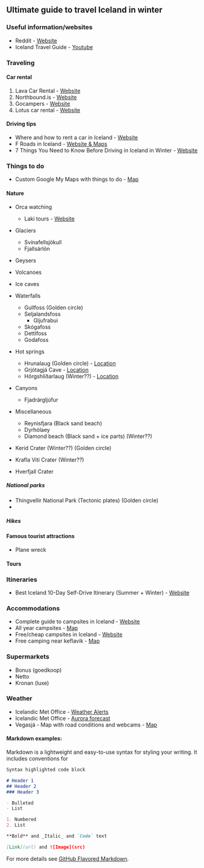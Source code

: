 ## Ultimate guide to travel Iceland in winter

### Useful information/websites 
- Reddit - [Website](https://www.reddit.com/r/VisitingIceland)
- Iceland Travel Guide - [Youtube](https://www.youtube.com/watch?v=XPGEGEBb6PE)

### Traveling

#### Car rental
1. Lava Car Rental - [Website](https://www.lavacarrental.is/)
2. Northbound.is - [Website](https://www.northbound.is/)
3. Gocampers - [Website](https://www.gocampers.is/)
4. Lotus car rental - [Website](https://www.lotuscarrental.is/)

#### Driving tips
- Where and how to rent a car in Iceland - [Website](https://goingawesomeplaces.com/where-and-how-to-rent-a-car-in-iceland/)
- F Roads in Iceland - [Website & Maps](https://campeasy.com/information-center/f-roads-in-iceland/)
- 7 Things You Need to Know Before Driving in Iceland in Winter - [Website](https://www.lavacarrental.is/information-iceland/7-things-you-need-to-know-before-driving-in-iceland-in-winter)

### Things to do
- Custom Google My Maps with things to do - [Map](https://www.google.com/maps/d/u/0/edit?mid=1bQoeinmarH7zhJ_HSeWDWMlERrERgWR_)

#### Nature
- Orca watching
  - Laki tours - [Website](https://lakitours.com/our-tours/whale-watching-grundarfjordur/)
- Glaciers
  - Svínafellsjökull
  - Fjallsárlón
- Geysers
- Volcanoes
- Ice caves
- Waterfalls
  - Gullfoss (Golden circle)
  - Seljalandsfoss
    - Gljufrabui
  - Skógafoss
  - Dettifoss
  - Godafoss
- Hot springs
  - Hrunalaug (Golden circle) - [Location](https://g.page/Hrunlaug?share)
  - Grjótagjá Cave - [Location](https://goo.gl/maps/ooU8vbShf1qL5hdu7)
  - Hörgshlíðarlaug (Winter??) - [Location](https://goo.gl/maps/dChcBEtWAjRvwnH9A)
- Canyons
  - Fjadrárgljúfur
- Miscellaneous
  - Reynisfjara (Black sand beach)
  - Dyrhólaey
  - Diamond beach (Black sand + ice parts) (Winter??)

- Kerid Crater (Winter??) (Golden circle)
- Krafla Viti Crater (Winter??)
- Hverfjall Crater

##### National parks
- Thingvellir National Park (Tectonic plates) (Golden circle)
- 

##### Hikes
#### Famous tourist attractions
- Plane wreck

#### Tours

### Itineraries
- Best Iceland 10-Day Self-Drive Itinerary (Summer + Winter) - [Website](https://www.lavacarrental.is/information-iceland/best-iceland-10-day-self-drive-itinerary#:~:text=Best%20Iceland%20Itinerary%20%E2%80%94%2010%20Days%2C%20Winter%2C%20Self%20Drive%2C%20Late%20September%E2%80%93Early%20May)

### Accommodations
- Complete guide to campsites in Iceland - [Website](https://www.gocampers.is/useful-info/campsites-in-iceland)
- All year campsites - [Map](https://www.google.com/maps/d/u/0/viewer?mid=1ZJ8-PyMWTPgzO2UWWEqpsb7sIGSVSt0K&shorturl=1)
- Free/cheap campsites in Iceland - [Website](https://happycampers.is/2019/10/02/best-free-and-cheap-campsites-in-iceland/)
- Free camping near keflavik - [Map](https://goo.gl/maps/MEstkNKQZZxkSfry9)

### Supermarkets
- Bonus (goedkoop)
- Netto
- Kronan (luxe)

### Weather
- Icelandic Met Office - [Weather Alerts](https://en.vedur.is/alerts)
- Icelandic Met Office - [Aurora forecast](https://en.vedur.is/weather/forecasts/aurora/)
- Vegasjá - Map with road conditions and webcams - [Map](https://vegasja.vegagerdin.is/eng/)

#### Markdown examples:

Markdown is a lightweight and easy-to-use syntax for styling your writing. It includes conventions for

```markdown
Syntax highlighted code block

# Header 1
## Header 2
### Header 3

- Bulleted
- List

1. Numbered
2. List

**Bold** and _Italic_ and `Code` text

[Link](url) and ![Image](src)
```

For more details see [GitHub Flavored Markdown](https://guides.github.com/features/mastering-markdown/).

